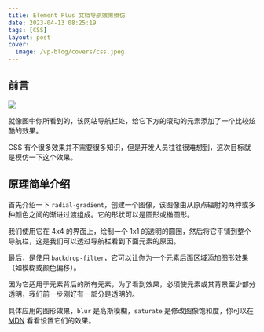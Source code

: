 ```yaml
---
title: Element Plus 文档导航效果模仿
date: 2023-04-13 08:25:19
tags: [CSS]
layout: post
cover:
  image: /vp-blog/covers/css.jpeg
---
```


<script setup>
import CodeSandbox from '@/components/CodeSandbox.vue'
</script>


## 前言

![](/resources/2023-04-13/01.gif)

就像图中你所看到的，该网站导航栏处，给它下方的滚动的元素添加了一个比较炫酷的效果。

CSS 有个很多效果并不需要很多知识，但是开发人员往往很难想到，这次目标就是模仿一下这个效果。

<CodeSandbox src="https://codesandbox.io/embed/hopeful-rgb-c1eps8?fontsize=14&hidenavigation=1&theme=dark&view=preview"></CodeSandbox>

## 原理简单介绍

首先介绍一下 `radial-gradient`，创建一个图像，该图像由从原点辐射的两种或多种颜色之间的渐进过渡组成。它的形状可以是圆形或椭圆形。

我们使用它在 4x4 的界面上，绘制一个 1x1 的透明的圆圈，然后将它平铺到整个导航栏，这是我们可以透过导航栏看到下面元素的原因。

最后，是使用 `backdrop-filter`，它可以让你为一个元素后面区域添加图形效果（如模糊或颜色偏移）。

因为它适用于元素背后的所有元素，为了看到效果，必须使元素或其背景至少部分透明，我们前一步刚好有一部分是透明的。

具体应用的图形效果，`blur` 是高斯模糊，`saturate` 是修改图像饱和度，你可以在 [MDN](https://developer.mozilla.org/zh-CN/docs/Web/CSS/filter) 看看设置它们的效果。


